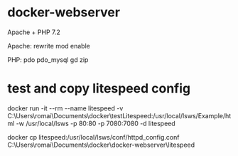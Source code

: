 # docker-webserver

Apache + PHP 7.2

Apache:
rewrite mod enable

PHP:
pdo pdo_mysql gd zip


# test and copy litespeed config
docker run -it --rm --name litespeed -v C:\Users\romai\Documents\docker\testLitespeed:/usr/local/lsws/Example/html -w /usr/local/lsws -p 80:80 -p 7080:7080 -d litespeed


docker cp litespeed:/usr/local/lsws/conf/httpd_config.conf C:\Users\romai\Documents\docker\docker-webserver\litespeed